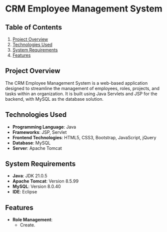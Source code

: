 # CRM Employee Management System

## Table of Contents
1. [Project Overview](#project-overview)
2. [Technologies Used](#technologies-used)
3. [System Requirements](#system-requirements)
4. [Features](#features)

## Project Overview
The CRM Employee Management System is a web-based application designed to streamline the management of employees, roles, projects, and tasks within an organization. It is built using Java Servlets and JSP for the backend, with MySQL as the database solution.

## Technologies Used
- **Programming Language**: Java
- **Frameworks**: JSP, Servlet
- **Frontend Technologies**: HTML5, CSS3, Bootstrap, JavaScript, jQuery
- **Database**: MySQL
- **Server**: Apache Tomcat

## System Requirements
- **Java**: JDK 21.0.5
- **Apache Tomcat**: Version 8.5.99
- **MySQL**: Version 8.0.40
- **IDE**: Eclipse

## Features
- **Role Management**:
  - Create.
